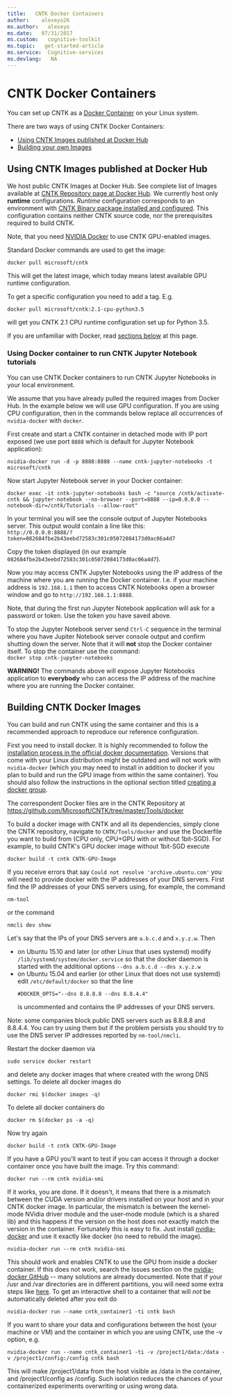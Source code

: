 ```yaml
---
title:   CNTK Docker Containers
author:    alexeyo26
ms.author:   alexeyo
ms.date:   07/31/2017
ms.custom:   cognitive-toolkit
ms.topic:   get-started-article
ms.service:  Cognitive-services
ms.devlang:   NA
---
```


# CNTK Docker Containers

You can set up CNTK as a [Docker Container](https://en.wikipedia.org/wiki/Docker_(software)) on your Linux system.

There are two ways of using CNTK Docker Containers:

* [Using CNTK Images published at Docker Hub](#using-cntk-images-published-at-docker-hub)
* [Building your own Images](#building-cntk-docker-images)

## Using CNTK Images published at Docker Hub

We host public CNTK Images at Docker Hub. See complete list of Images available at [CNTK Repository page at Docker Hub](https://hub.docker.com/r/microsoft/cntk/). We currently host only **runtime** configurations. *Runtime* configuration corresponds to an environment with [CNTK Binary package installed and configured](./Setup-CNTK-on-your-machine.md). This configuration contains neither CNTK source code, nor the prerequisites required to build CNTK.

Note, that you need [NVIDIA Docker](https://github.com/nvidia/nvidia-docker) to use CNTK GPU-enabled images.

Standard Docker commands are used to get the image:
```
docker pull microsoft/cntk
```
This will get the latest image, which today means latest available GPU runtime configuration.

To get a specific configuration you need to add a tag. E.g.
```
docker pull microsoft/cntk:2.1-cpu-python3.5
```
will get you CNTK 2.1 CPU runtime configuration set up for Python 3.5.

If you are unfamiliar with Docker, read [sections below](#building-cntk-docker-images) at this page.

### Using Docker container to run CNTK Jupyter Notebook tutorials

You can use CNTK Docker containers to run CNTK Jupyter Notebooks in your local environment.

We assume that you have already pulled the required images from Docker Hub. In the example below we will use GPU configuration. If you are using CPU configuration, then in the commands below replace all occurrences of `nvidia-docker` with `docker`.

First create and start a CNTK container in detached mode with IP port exposed (we use port `8888` which is default for Jupyter Notebook application):
```
nvidia-docker run -d -p 8888:8888 --name cntk-jupyter-notebooks -t microsoft/cntk
```

Now start Jupyter Notebook server in your Docker container:
```
docker exec -it cntk-jupyter-notebooks bash -c "source /cntk/activate-cntk && jupyter-notebook --no-browser --port=8888 --ip=0.0.0.0 --notebook-dir=/cntk/Tutorials --allow-root"
```

In your terminal you will see the console output of Jupyter Notebooks server. This output would contain a line like this:  
`http://0.0.0.0:8888/?token=082684fbe2b43eebd72583c301c05072084173d0ac06a4d7`

Copy the token displayed (in our example `082684fbe2b43eebd72583c301c05072084173d0ac06a4d7`).

Now you may access CNTK Jupyter Notebooks using the IP address of the machine where you are running the Docker container. I.e. if your machine address is `192.168.1.1` then to access CNTK Notebooks open a browser window and go to
`http://192.168.1.1:8888`.

Note, that during the first run Jupyter Notebook application will ask for a password or token. Use the token you have saved above.

To stop the Jupyter Notebook server send `Ctrl-C` sequence in the terminal where you have Jupiter Notebook server console output and confirm shutting down the server. Note that it will **not** stop the Docker container itself. To stop the container use the command:  
`docker stop cntk-jupyter-notebooks`

**WARNING!** The commands above will expose Jupyter Notebooks application to **everybody** who can access the IP address of the machine where you are running the Docker container. 

## Building CNTK Docker Images

You can build and run CNTK using the same container and this is a recommended approach to reproduce our reference configuration.

First you need to install docker. It is highly recommended to follow the [installation process in the official docker documentation](https://docs.docker.com/engine/installation/linux/ubuntulinux/). Versions that come with your Linux distribution might be outdated and will not work with `nvidia-docker` (which you may need to install in addition to docker if you plan to build and run the GPU image from within the same container). You should also follow the instructions in the optional section titled [creating a docker group](https://docs.docker.com/engine/installation/linux/ubuntulinux/#/create-a-docker-group).

The correspondent Docker files are in the CNTK Repository at https://github.com/Microsoft/CNTK/tree/master/Tools/docker

To build a docker image with CNTK and all its dependencies, simply clone the CNTK repository, navigate to `CNTK/Tools/docker` and use the Dockerfile you want to build from (CPU only, CPU+GPU with or without 1bit-SGD). For example, to build CNTK's GPU docker image without 1bit-SGD execute
```
docker build -t cntk CNTK-GPU-Image
```
If you receive errors that say `Could not resolve 'archive.ubuntu.com'`
you will need to provide docker with the IP addresses of your DNS servers. 
First find the IP addresses of your DNS servers using, for example, the command
```
nm-tool
```
or the command
```
nmcli dev show
```
Let's say that the IPs of your DNS servers are `a.b.c.d` and `x.y.z.w`.
Then 
* on Ubuntu 15.10 and later (or other Linux that uses systemd)
  modify `/lib/systemd/system/docker.service` so that the docker 
  daemon is started with the additional options 
  `--dns a.b.c.d --dns x.y.z.w`
* on Ubuntu 15.04 and earlier (or other Linux that does not use systemd)
  edit `/etc/default/docker` so that the line
  ```
  #DOCKER_OPTS="--dns 8.8.8.8 --dns 8.8.4.4"
  ```
  is uncommented and contains the IP addresses of your DNS servers.

Note: some companies block public DNS servers such as 8.8.8.8
and 8.8.4.4. You can try using them but if the problem persists
you should try to use the DNS server IP addresses reported by `nm-tool/nmcli`.

Restart the docker daemon via 
```
sudo service docker restart
```
and delete any docker images that where created with the wrong DNS settings.
To delete all docker images do
```
docker rmi $(docker images -q)
```
To delete all docker containers do
```
docker rm $(docker ps -a -q)
```
Now try again 
```
docker build -t cntk CNTK-GPU-Image
```
If you have a GPU you'll want to test if you can access it through a docker container once you have built the image. Try this command:
```
docker run --rm cntk nvidia-smi
```
If it works, you are done. If it doesn't, it means that there is a mismatch between the CUDA version and/or drivers installed on your host and in your CNTK docker image. In particular, the mismatch is between the kernel-mode NVidia driver module and the user-mode module (which is a shared lib) and this happens if the version on the host does not exactly match the version in the container. Fortunately this is easy to fix. Just install [nvidia-docker](https://github.com/NVIDIA/nvidia-docker) and use it exactly like docker (no need to rebuild the image).
```
nvidia-docker run --rm cntk nvidia-smi
```
This should work and enables CNTK to use the GPU from inside a docker container. If this does not work, search the Issues section on the [nvidia-docker GitHub](https://github.com/NVIDIA/nvidia-docker/issues) -- many solutions are already documented. Note that if your /usr and /var directories are in different partitions, you will need some extra steps like [here](https://github.com/NVIDIA/nvidia-docker/issues/211). To get an interactive shell to a container that will *not* be automatically deleted after you exit do
```
nvidia-docker run --name cntk_container1 -ti cntk bash
```
If you want to share your data and configurations between the host (your machine or VM) and the container in which you are using CNTK, use the -v option, e.g.
```
nvidia-docker run --name cntk_container1 -ti -v /project1/data:/data -v /project1/config:/config cntk bash
```
This will make /project1/data from the host visible as /data in the container, and /project1/config as /config. Such isolation reduces the chances of your containerized experiments overwriting or using wrong data.
